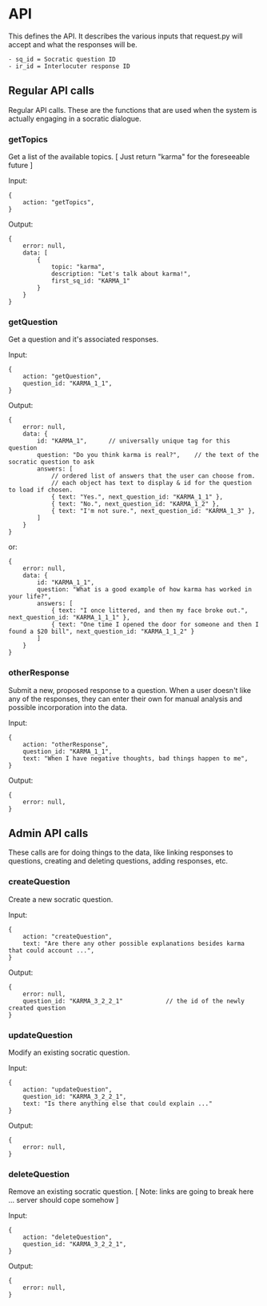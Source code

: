 
# API

This defines the API.
It describes the various inputs that request.py will accept and what the responses
will be.

	- sq_id = Socratic question ID
	- ir_id = Interlocuter response ID

## Regular API calls

Regular API calls.
These are the functions that are used when the system is actually engaging in a
socratic dialogue.


### getTopics

Get a list of the available topics.  [ Just return "karma" for the foreseeable future ]

Input:

	{
		action: "getTopics",
	}

Output:

	{
		error: null,
		data: [
			{
				topic: "karma",	
				description: "Let's talk about karma!",
				first_sq_id: "KARMA_1"
			}
		}
	}


### getQuestion

Get a question and it's associated responses.

Input:

	{
		action: "getQuestion",
		question_id: "KARMA_1_1",
	}

Output:

	{
		error: null,
		data: {
			id: "KARMA_1",		// universally unique tag for this question
			question: "Do you think karma is real?",	// the text of the socratic question to ask
			answers: [	
				// ordered list of answers that the user can choose from.
				// each object has text to display & id for the question to load if chosen.
				{ text: "Yes.", next_question_id: "KARMA_1_1" },
				{ text: "No.", next_question_id: "KARMA_1_2" },
				{ text: "I'm not sure.", next_question_id: "KARMA_1_3" },
			]
		}
	}

or:

	{
		error: null,
		data: {
			id: "KARMA_1_1",
			question: "What is a good example of how karma has worked in your life?",
			answers: [
				{ text: "I once littered, and then my face broke out.", next_question_id: "KARMA_1_1_1" },
				{ text: "One time I opened the door for someone and then I found a $20 bill", next_question_id: "KARMA_1_1_2" }
			]
		}
	}


### otherResponse

Submit a new, proposed response to a question.
When a user doesn't like any of the responses, they can enter their own for
manual analysis and possible incorporation into the data.

Input:

	{
		action: "otherResponse",
		question_id: "KARMA_1_1",
		text: "When I have negative thoughts, bad things happen to me",
	}

Output:

	{
		error: null,
	}


## Admin API calls

These calls are for doing things to the data, like linking responses to questions, 
creating and deleting questions, adding responses, etc.


### createQuestion

Create a new socratic question.

Input:

	{
		action: "createQuestion",
		text: "Are there any other possible explanations besides karma that could account ...",
	}

Output:

	{
		error: null,
		question_id: "KARMA_3_2_2_1"			// the id of the newly created question
	}


### updateQuestion

Modify an existing socratic question.

Input:

	{
		action: "updateQuestion",
		question_id: "KARMA_3_2_2_1",
		text: "Is there anything else that could explain ..."
	}

Output:

	{
		error: null,
	}


### deleteQuestion

Remove an existing socratic question.
[ Note: links are going to break here ... server should cope somehow ]

Input:

	{
		action: "deleteQuestion",
		question_id: "KARMA_3_2_2_1",
	}

Output:

	{
		error: null,
	}







